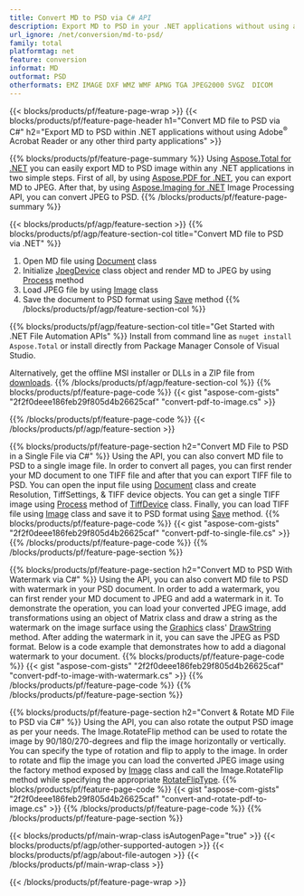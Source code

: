 ```yaml
---
title: Convert MD to PSD via C# API
description: Export MD to PSD in your .NET applications without using any third party application 
url_ignore: /net/conversion/md-to-psd/
family: total
platformtag: net
feature: conversion
informat: MD
outformat: PSD
otherformats: EMZ IMAGE DXF WMZ WMF APNG TGA JPEG2000 SVGZ  DICOM
---
```

{{< blocks/products/pf/feature-page-wrap >}}
{{< blocks/products/pf/feature-page-header h1="Convert MD file to PSD via C#" h2="Export MD to PSD within .NET applications without using Adobe<sup>&reg;</sup> Acrobat Reader or any other third party applications" >}}

{{% blocks/products/pf/feature-page-summary %}}
Using [Aspose.Total for .NET](https://products.aspose.com/total/net/) you can easily export MD to PSD image within any .NET applications in two simple steps. First of all, by using [Aspose.PDF for .NET](https://products.aspose.com/pdf/net/), you can export MD to JPEG. After that, by using [Aspose.Imaging for .NET](https://products.aspose.com/imaging/net/) Image Processing API, you can convert JPEG to PSD. 
{{% /blocks/products/pf/feature-page-summary  %}}

{{< blocks/products/pf/agp/feature-section >}}
{{% blocks/products/pf/agp/feature-section-col title="Convert MD file to PSD via .NET" %}}
1. Open MD file using [Document](https://reference.aspose.com/pdf/net/aspose.pdf/document) class
2. Initialize [JpegDevice](https://reference.aspose.com/pdf/net/aspose.pdf.devices/jpegdevice) class object and render MD to JPEG by using [Process](https://reference.aspose.com/pdf/net/aspose.pdf.devices.pagedevice/process/methods/1) method
3. Load JPEG file by using [Image](https://reference.aspose.com/imaging/net/aspose.imaging/image) class 
4. Save the document to PSD format using [Save](https://reference.aspose.com/imaging/net/aspose.imaging.image/save/methods/4) method
{{% /blocks/products/pf/agp/feature-section-col %}}

{{% blocks/products/pf/agp/feature-section-col title="Get Started with .NET File Automation APIs" %}}
Install from command line as ```nuget install Aspose.Total``` or install directly from Package Manager Console of Visual Studio.

Alternatively, get the offline MSI installer or DLLs in a ZIP file from [downloads](https://downloads.aspose.com/total/net).
{{% /blocks/products/pf/agp/feature-section-col %}}
{{% blocks/products/pf/feature-page-code %}}
{{< gist "aspose-com-gists" "2f2f0deee186feb29f805d4b26625caf" "convert-pdf-to-image.cs" >}}

{{% /blocks/products/pf/feature-page-code %}}
{{< /blocks/products/pf/agp/feature-section >}}

{{% blocks/products/pf/feature-page-section  h2="Convert MD File to PSD in a Single File via C#" %}}
Using the API, you can also convert MD file to PSD to a single image file. In order to convert all pages, you can first render your MD document to one TIFF file and after that you can export TIFF file to PSD. You can open the input file using [Document](https://reference.aspose.com/pdf/net/aspose.pdf/document) class and create Resolution, TiffSettings, & TIFF device objects. You can get a single TIFF image using [Process](https://reference.aspose.com/pdf/net/aspose.pdf.devices.documentdevice/process/methods/3) method of [TiffDevice](https://reference.aspose.com/pdf/net/aspose.pdf.devices/tiffdevice) class. Finally, you can load TIFF file using [Image](https://reference.aspose.com/imaging/net/aspose.imaging/image) class 
and save it to PSD format using [Save](https://reference.aspose.com/imaging/net/aspose.imaging.image/save/methods/4) method.
{{% blocks/products/pf/feature-page-code %}}
{{< gist "aspose-com-gists" "2f2f0deee186feb29f805d4b26625caf" "convert-pdf-to-single-file.cs" >}}
{{% /blocks/products/pf/feature-page-code  %}}
{{% /blocks/products/pf/feature-page-section %}}

{{% blocks/products/pf/feature-page-section  h2="Convert MD to PSD With Watermark via C#" %}}
Using the API, you can also convert MD file to PSD with watermark in your PSD document. In order to add a watermark, you can first render your MD document to JPEG and add a watermark in it. To demonstrate the operation, you can load your converted JPEG image, add transformations using an object of Matrix class and draw a string as the watermark on the image surface using the [Graphics](https://reference.aspose.com/imaging/net/aspose.imaging/graphics) class' [DrawString](https://reference.aspose.com/imaging/net/aspose.imaging/graphics/methods/drawstring) method. After adding the watermark in it, you can save the JPEG as PSD format.  Below is a code example that demonstrates how to add a diagonal watermark to your document. 
{{% blocks/products/pf/feature-page-code %}}
{{< gist "aspose-com-gists" "2f2f0deee186feb29f805d4b26625caf" "convert-pdf-to-image-with-watermark.cs" >}}
{{% /blocks/products/pf/feature-page-code  %}}
{{% /blocks/products/pf/feature-page-section %}}

{{% blocks/products/pf/feature-page-section  h2="Convert & Rotate MD File to PSD via C#" %}}
Using the API, you can also rotate the output PSD image as per your needs. The Image.RotateFlip method can be used to rotate the image by 90/180/270-degrees and flip the image horizontally or vertically. You can specify the type of rotation and flip to apply to the image. In order to rotate and flip the image you can load the converted JPEG image using the factory method exposed by [Image](https://reference.aspose.com/imaging/net/aspose.imaging/image) class and call the Image.RotateFlip method while specifying the appropriate [RotateFlipType](https://reference.aspose.com/imaging/net/aspose.imaging/rotatefliptype).
{{% blocks/products/pf/feature-page-code %}}
{{< gist "aspose-com-gists" "2f2f0deee186feb29f805d4b26625caf" "convert-and-rotate-pdf-to-image.cs" >}}
{{% /blocks/products/pf/feature-page-code  %}}
{{% /blocks/products/pf/feature-page-section %}}

{{< blocks/products/pf/main-wrap-class isAutogenPage="true" >}}
{{< blocks/products/pf/agp/other-supported-autogen >}}
{{< blocks/products/pf/agp/about-file-autogen >}}
{{< /blocks/products/pf/main-wrap-class >}}

{{< /blocks/products/pf/feature-page-wrap >}}